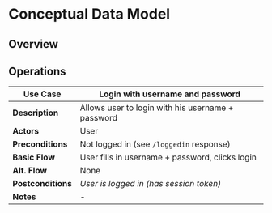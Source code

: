 
# Conceptual Data Model

## Overview

## Operations

Use Case				| Login with username and password
--------------------|--------------
**Description** 		| Allows user to login with his username + password
**Actors**	   		| User
**Preconditions**	| Not logged in (see `/loggedin` response)
**Basic Flow**		| User fills in username + password, clicks login
**Alt. Flow**			| None
**Postconditions**	| *User is logged in (has session token)*
**Notes**				| -
